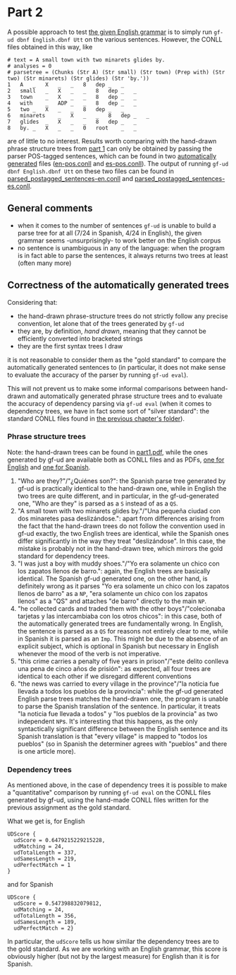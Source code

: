 # Part 2

A possible approach to test [the given English grammar](https://github.com/harisont/comp-syntax-2020/blob/master/lab1/chapter4/English.dbnf) is to simply run `gf-ud dbnf English.dbnf Utt` on the various sentences.
However, the CONLL files obtained in this way, like

```
# text = A small town with two minarets glides by.
# analyses = 0
# parsetree = (Chunks (Str A) (Str small) (Str town) (Prep with) (Str two) (Str minarets) (Str glides) (Str 'by.'))
1	A	_	X	_	_	8	dep	_	_
2	small	_	X	_	_	8	dep	_	_
3	town	_	X	_	_	8	dep	_	_
4	with	_	ADP	_	_	8	dep	_	_
5	two	_	X	_	_	8	dep	_	_
6	minarets	_	X	_	_	8	dep	_	_
7	glides	_	X	_	_	8	dep	_	_
8	by.	_	X	_	_	0	root	_	_
```
are of little to no interest. Results worth comparing with the hand-drawn phrase structure trees from [part 1](https://github.com/harisont/comp-syntax-2020/blob/master/lab1/chapter4/part1.pdf) can only be obtained by passing the parser POS-tagged sentences, which can be found in two [automatically generated](https://github.com/harisont/comp-syntax-2020/blob/master/lab1/postagger.py) files ([en-pos.conll](https://github.com/harisont/comp-syntax-2020/blob/master/lab1/chapter4/en-pos.conll) and [es-pos.conll](https://github.com/harisont/comp-syntax-2020/blob/master/lab1/chapter4/es-pos.conll)). The output of running `gf-ud dbnf English.dbnf Utt` on these two files can be found in [parsed_postagged_sentences-en.conll](https://github.com/harisont/comp-syntax-2020/blob/master/lab1/chapter4/parsed_postagged_sentences-en.conll) and [parsed_postagged_sentences-es.conll](https://github.com/harisont/comp-syntax-2020/blob/master/lab1/chapter4/parsed_postagged_sentences-es.conll).

## General comments
- when it comes to the number of sentences `gf-ud` is unable to build a parse tree for at all (7/24 in Spanish, 4/24 in English), the given grammar seems -unsurprisingly- to work better on the English corpus
- no sentence is unambiguous in any of the language: when the program is in fact able to parse the sentences, it always returns two trees at least (often many more)

## Correctness of the automatically generated trees
Considering that:

- the hand-drawn phrase-structure trees do not strictly follow any precise convention, let alone that of the trees generated by `gf-ud`
- they are, by definition, _hand drawn_, meaning that they cannot be efficiently converted into bracketed strings
- they are the first syntax trees I draw

it is not reasonable to consider them as the "gold standard" to compare the automatically generated sentences to (in particular, it does not make sense to evaluate the accuracy of the parser by running `gf-ud eval`).

This will not prevent us to make some informal comparisons between hand-drawn and automatically generated phrase structure trees and to evaluate the accuracy of dependency parsing via `gf-ud eval` (when it comes to dependency trees, we have in fact some sort of "silver standard": the standard CONLL files found in [the previous chapter's folder](https://github.com/harisont/comp-syntax-2020/tree/master/lab1/chapter3)).

### Phrase structure trees
Note: the hand-drawn trees can be found in [part1.pdf](https://github.com/harisont/comp-syntax-2020/blob/master/lab1/chapter4/part1.pdf), while the ones generated by gf-ud are available both as CONLL files and as PDFs, [one for English](https://github.com/harisont/comp-syntax-2020/blob/master/lab1/chapter4/en_pstrees.pdf) and [one for Spanish](https://github.com/harisont/comp-syntax-2020/blob/master/lab1/chapter4/es_pstrees.pdf).

1. "Who are they?"/"¿Quiénes son?": the Spanish parse tree generated by gf-ud is practically identical to the hand-drawn one, while in English the two trees are quite different, and in particular, in the gf-ud-generated one,  "Who are they" is parsed as a `S` instead of as a `QS`.
2. "A small town with two minarets glides by."/"Una pequeña ciudad con dos minaretes pasa deslizándose.": apart from differences arising from the fact that the hand-drawn trees do not follow the convention used in gf-ud exactly, the two English trees are identical, while the Spanish ones differ significantly in the way they treat "deslizándose". In this case, the mistake is probably not in the hand-drawn tree, which mirrors the gold standard for dependency trees.
3. "I was just a boy with muddy shoes."/"Yo era solamente un chico con los zapatos llenos de barro.": again, the English trees are basically identical. The Spanish gf-ud generated one, on the other hand, is definitely wrong as it parses "Yo era solamente un chico con los zapatos llenos de barro" as a `NP`, "era solamente un chico con los zapatos llenos" as a "QS" and attaches "de barro" directly to the main `NP`.
4. "he collected cards and traded them with the other boys"/"colecionaba tarjetas y las intercambiaba con los otros chicos": in this case, both of the automatically generated trees are fundamentally wrong. In English, the sentence is parsed as a `QS` for reasons not entirely clear to me, while in Spanish it is parsed as an `Imp`. This might be due to the absence of an explicit subject, which is optional in Spanish but necessary in English whenever the mood of the verb is not imperative.
5. "this crime carries a penalty of five years in prison"/"este delito conlleva una pena de cinco años de prisión": as expected, all four trees are identical to each other if we disregard different conventions
6. "the news was carried to every village in the province"/"la noticia fue llevada a todos los pueblos de la provincia": while the gf-ud generated English parse trees matches the hand-drawn one, the program is unable to parse the Spanish translation of the sentence. In particular, it treats "la noticia fue llevada a todos" y "los pueblos de la provincia" as two independent `NP`s. It's interesting that this happens, as the only syntactically significant difference between the English sentence and its Spanish translation is that "every village" is mapped to "todos los pueblos" (so in Spanish the determiner agrees with "pueblos" and there is one article more).

### Dependency trees
As mentioned above, in the case of dependency trees it is possible to make a "quantitative" comparison by running `gf-ud eval` on the CONLL files generated by gf-ud, using the hand-made CONLL files written for the previous assignment as the gold standard.

What we get is, for English
```
UDScore {
  udScore = 0.6479215229215228,
  udMatching = 24,
  udTotalLength = 337,
  udSamesLength = 219,
  udPerfectMatch = 1
}
```
 and for Spanish
 ```
 UDScore {
   udScore = 0.547398832079812,
   udMatching = 24,
   udTotalLength = 356,
   udSamesLength = 189,
   udPerfectMatch = 2}
 ```

 In particular, the `udScore` tells us how similar the dependency trees are to the gold standard. As we are working with an English grammar, this score is obviously higher (but not by the largest measure) for English than it is for Spanish.
